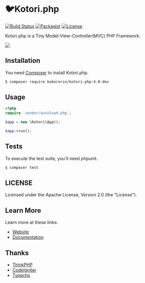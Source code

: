 # 🐦Kotori.php

[![Build Status](https://api.travis-ci.org/kokororin/Kotori.php.svg)](https://travis-ci.org/kokororin/Kotori.php)
[![Packagist](https://img.shields.io/packagist/dt/kokororin/kotori-php.svg?maxAge=2592000)](https://packagist.org/packages/kokororin/kotori-php)
[![License](https://img.shields.io/badge/license-Apache%202-blue.svg)](https://github.com/kokororin/Kotori.php/blob/master/LICENSE)

Kotori.php is a Tiny Model-View-Controller(MVC) PHP Framework.

![](https://raw.githubusercontent.com/kokororin/Kotori.php/master/src/Kotori.gif)

## Installation

You need [Composer](https://getcomposer.org/) to install Kotori.php.

```bash
$ composer require kokororin/kotori-php:4.0-dev
```

## Usage

```php
<?php
require 'vendor/autoload.php';

$app = new \Kotori\App();

$app->run();
```

## Tests

To execute the test suite, you'll need phpunit.

```bash
$ composer test
```

## LICENSE

Licensed under the Apache License, Version 2.0 (the "License").

## Learn More

Learn more at these links:

- [Website](https://kotori.love/archives/kotori-php-framework.html)
- [Documentation](https://github.com/kokororin/Kotori.php/wiki)

## Thanks

- [ThinkPHP](https://github.com/top-think/thinkphp)
- [CodeIgniter](https://github.com/bcit-ci/CodeIgniter)
- [Typecho](https://github.com/typecho/typecho)